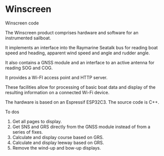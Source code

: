 # Winscreen
 Winscreen code

The Winscreen product comprises hardware and software for an instrumented sailboat.

It implements an interface into the Raymarine Seatalk bus for reading boat speed and heading,
apparent wind speed and angle and rudder angle.

It also contains a GNSS module and an interface to an active antenna for reading SOG and COG.

It provides a Wi-FI access point and HTTP server.

These facilities allow for processing of basic boat data and display of the resulting information
on a connected Wi-Fi device.

The hardware is based on an Espressif ESP32C3.  The source code is C++.

To dos

1. Get all pages to display.
2. Get SNS and GRS directly from the GNSS module instead of from a series of fixes.
3. Calculate and display course based on GRS.
4. Calculate and display leeway based on GRS.
5. Remove the wind-up and bow-up displays.


